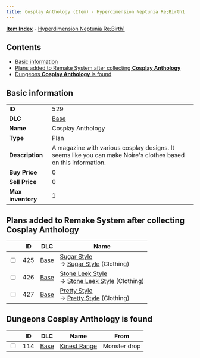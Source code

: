 ```yaml
---
title: Cosplay Anthology (Item) - Hyperdimension Neptunia Re;Birth1
---
```


[**Item Index**](/neptunia/rb1/item/index.html) - [Hyperdimension Neptunia Re;Birth1](/neptunia/rb1)

## Contents

- [Basic information](#basic-information)
- [Plans added to Remake System after collecting **Cosplay Anthology**](#plans-added-to-remake-system-after-collecting-cosplay-anthology)
- [Dungeons **Cosplay Anthology** is found](#dungeons-cosplay-anthology-is-found)
## Basic information

|   |   |
| -- | -- |
| **ID** | 529 |
| **DLC** | [Base](/neptunia/rb1/dlc/1-base.html) |
| **Name** | Cosplay Anthology |
| **Type** | Plan |
| **Description** | A magazine with various cosplay designs. It seems like you can make Noire's clothes based on this information. |
| **Buy Price** | 0 |
| **Sell Price** | 0 |
| **Max inventory** | 1 |


## Plans added to Remake System after collecting **Cosplay Anthology**

|    | ID | DLC | Name |
| -- | -- | --- | ---- |
| <input type="checkbox" id="rb1-remake-1-425" class="trackbox" /> | 425 | [Base](/neptunia/rb1/dlc/1-base.html) | [Sugar Style](/neptunia/rb1/remake/1-425-sugar-style.html)<br /> → [Sugar Style](/neptunia/rb1/item/1-2831-sugar-style.html) (Clothing) |
| <input type="checkbox" id="rb1-remake-1-426" class="trackbox" /> | 426 | [Base](/neptunia/rb1/dlc/1-base.html) | [Stone Leek Style](/neptunia/rb1/remake/1-426-stone-leek-style.html)<br /> → [Stone Leek Style](/neptunia/rb1/item/1-2832-stone-leek-style.html) (Clothing) |
| <input type="checkbox" id="rb1-remake-1-427" class="trackbox" /> | 427 | [Base](/neptunia/rb1/dlc/1-base.html) | [Pretty Style](/neptunia/rb1/remake/1-427-pretty-style.html)<br /> → [Pretty Style](/neptunia/rb1/item/1-2833-pretty-style.html) (Clothing) |


## Dungeons **Cosplay Anthology** is found

|    | ID | DLC | Name | From |
| -- | -- | --- | ---- | ---- |
| <input type="checkbox" id="rb1-dungeon-1-114" class="trackbox" /> | 114 | [Base](/neptunia/rb1/dlc/1-base.html) | [Kinest Range](/neptunia/rb1/dungeon/1-114-kinest-range.html) | Monster drop |
